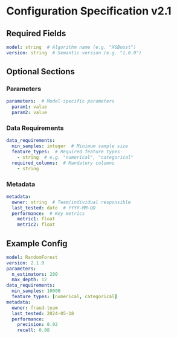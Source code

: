 # Configuration Specification v2.1

## Required Fields
```yaml
model: string  # Algorithm name (e.g. "XGBoost")
version: string  # Semantic version (e.g. "1.0.0")
```

## Optional Sections

### Parameters
```yaml
parameters:  # Model-specific parameters
  param1: value
  param2: value
```

### Data Requirements
```yaml
data_requirements:
  min_samples: integer  # Minimum sample size
  feature_types:  # Required feature types
    - string  # e.g. "numerical", "categorical"
  required_columns:  # Mandatory columns
    - string
```

### Metadata
```yaml
metadata:
  owner: string  # Team/individual responsible
  last_tested: date  # YYYY-MM-DD
  performance:  # Key metrics
    metric1: float
    metric2: float
```

## Example Config
```yaml
model: RandomForest
version: 2.1.0
parameters:
  n_estimators: 200
  max_depth: 12
data_requirements:
  min_samples: 10000
  feature_types: [numerical, categorical]
metadata:
  owner: fraud-team
  last_tested: 2024-05-18
  performance:
    precision: 0.92
    recall: 0.88